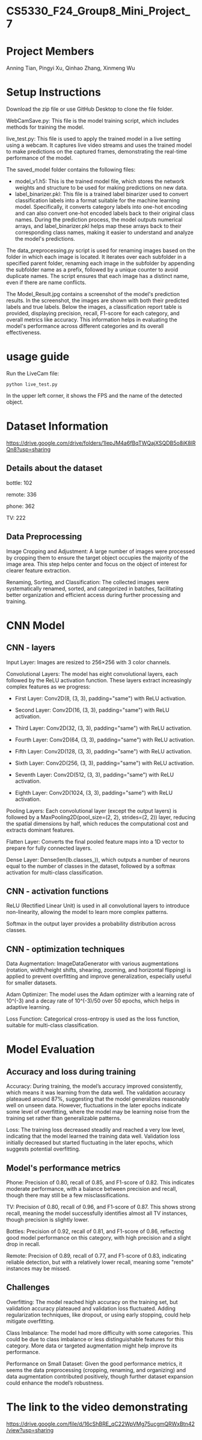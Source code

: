 # CS5330_F24_Group8_Mini_Project_7
# Project Members
Anning Tian, Pingyi Xu, Qinhao Zhang, Xinmeng Wu

# Setup Instructions
Download the zip file or use GitHub Desktop to clone the file folder.

WebCamSave.py: This file is the model training script, which includes methods for training the model.

live_test.py: This file is used to apply the trained model in a live setting using a webcam. It captures live video streams and uses the trained model to make predictions on the captured frames, demonstrating the real-time performance of the model.

The saved_model folder contains the following files:
- model_v1.h5: This is the trained model file, which stores the network weights and structure to be used for making predictions on new data.
- label_binarizer.pkl: This file is a trained label binarizer used to convert classification labels into a format suitable for the machine learning model. Specifically, it converts category labels into one-hot encoding and can also convert one-hot encoded labels back to their original class names. During the prediction process, the model outputs numerical arrays, and label_binarizer.pkl helps map these arrays back to their corresponding class names, making it easier to understand and analyze the model's predictions.

The data_preprocessing.py script is used for renaming images based on the folder in which each image is located. It iterates over each subfolder in a specified parent folder, renaming each image in the subfolder by appending the subfolder name as a prefix, followed by a unique counter to avoid duplicate names. The script ensures that each image has a distinct name, even if there are name conflicts.

The Model_Result.jpg contains a screenshot of the model's prediction results. In the screenshot, the images are shown with both their predicted labels and true labels. Below the images, a classification report table is provided, displaying precision, recall, F1-score for each category, and overall metrics like accuracy. This information helps in evaluating the model's performance across different categories and its overall effectiveness.

# usage guide
Run the LiveCam file:
```
python live_test.py
```

In the upper left corner, it shows the FPS and the name of the detected object.

# Dataset Information
https://drive.google.com/drive/folders/1lepJM4a6fBqTWQajXSQDB5o8iK8lRQn8?usp=sharing

## Details about the dataset
bottle: 102

remote: 336

phone: 362

TV: 222

## Data Preprocessing

Image Cropping and Adjustment: A large number of images were processed by cropping them to ensure the target object occupies the majority of the image area. This step helps center and focus on the object of interest for clearer feature extraction.

Renaming, Sorting, and Classification: The collected images were systematically renamed, sorted, and categorized in batches, facilitating better organization and efficient access during further processing and training.

# CNN Model
## CNN - layers
Input Layer: Images are resized to 256×256 with 3 color channels.

Convolutional Layers: The model has eight convolutional layers, each followed by the ReLU activation function. These layers extract increasingly complex features as we progress:

- First Layer: Conv2D(8, (3, 3), padding="same") with ReLU activation.

- Second Layer: Conv2D(16, (3, 3), padding="same") with ReLU activation.

- Third Layer: Conv2D(32, (3, 3), padding="same") with ReLU activation.

- Fourth Layer: Conv2D(64, (3, 3), padding="same") with ReLU activation.

- Fifth Layer: Conv2D(128, (3, 3), padding="same") with ReLU activation.

- Sixth Layer: Conv2D(256, (3, 3), padding="same") with ReLU activation.

- Seventh Layer: Conv2D(512, (3, 3), padding="same") with ReLU activation.

- Eighth Layer: Conv2D(1024, (3, 3), padding="same") with ReLU activation.

Pooling Layers: Each convolutional layer (except the output layers) is followed by a MaxPooling2D(pool_size=(2, 2), strides=(2, 2)) layer, reducing the spatial dimensions by half, which reduces the computational cost and extracts dominant features.

Flatten Layer: Converts the final pooled feature maps into a 1D vector to prepare for fully connected layers.

Dense Layer: Dense(len(lb.classes_)), which outputs a number of neurons equal to the number of classes in the dataset, followed by a softmax activation for multi-class classification.
## CNN - activation functions
ReLU (Rectified Linear Unit) is used in all convolutional layers to introduce non-linearity, allowing the model to learn more complex patterns.

Softmax in the output layer provides a probability distribution across classes.
## CNN - optimization techniques
Data Augmentation: ImageDataGenerator with various augmentations (rotation, width/height shifts, shearing, zooming, and horizontal flipping) is applied to prevent overfitting and improve generalization, especially useful for smaller datasets.

Adam Optimizer: The model uses the Adam optimizer with a learning rate of 10^(-3) and a decay rate of 10^(-3)/50 over 50 epochs, which helps in adaptive learning.

Loss Function: Categorical cross-entropy is used as the loss function, suitable for multi-class classification.

# Model Evaluation
## Accuracy and loss during training
Accuracy: During training, the model’s accuracy improved consistently, which means it was learning from the data well. The validation accuracy plateaued around 87%, suggesting that the model generalizes reasonably well on unseen data. However, fluctuations in the later epochs indicate some level of overfitting, where the model may be learning noise from the training set rather than generalizable patterns.

Loss: The training loss decreased steadily and reached a very low level, indicating that the model learned the training data well. Validation loss initially decreased but started fluctuating in the later epochs, which suggests potential overfitting.

## Model's performance metrics
Phone: Precision of 0.80, recall of 0.85, and F1-score of 0.82. This indicates moderate performance, with a balance between precision and recall, though there may still be a few misclassifications.

TV: Precision of 0.80, recall of 0.96, and F1-score of 0.87. This shows strong recall, meaning the model successfully identifies almost all TV instances, though precision is slightly lower.

Bottles: Precision of 0.92, recall of 0.81, and F1-score of 0.86, reflecting good model performance on this category, with high precision and a slight drop in recall.

Remote: Precision of 0.89, recall of 0.77, and F1-score of 0.83, indicating reliable detection, but with a relatively lower recall, meaning some "remote" instances may be missed.

## Challenges
Overfitting: The model reached high accuracy on the training set, but validation accuracy plateaued and validation loss fluctuated. Adding regularization techniques, like dropout, or using early stopping, could help mitigate overfitting.

Class Imbalance: The model had more difficulty with some categories. This could be due to class imbalance or less distinguishable features for this category. More data or targeted augmentation might help improve its performance.

Performance on Small Dataset: Given the good performance metrics, it seems the data preprocessing (cropping, renaming, and organizing) and data augmentation contributed positively, though further dataset expansion could enhance the model’s robustness.

# The link to the video demonstrating
https://drive.google.com/file/d/16cShBRE_qC22WpVMg75ucgmQRWxBtn42/view?usp=sharing

